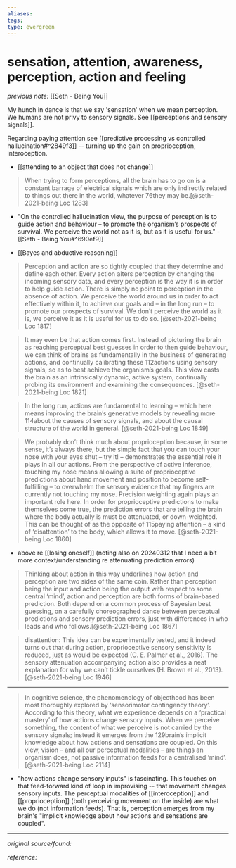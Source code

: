 ```yaml
---
aliases: 
tags: 
type: evergreen
---
```


# sensation, attention, awareness, perception, action and feeling

_previous note:_ [[Seth - Being You]]

My hunch in dance is that we say 'sensation' when we mean perception. We humans are not privy to sensory signals. See [[perceptions and sensory signals]].

Regarding paying attention see [[predictive processing vs controlled hallucination#^2849f3]] -- turning up the gain on proprioception, interoception.

- [[attending to an object that does not change]]

> When trying to form perceptions, all the brain has to go on is a constant barrage of electrical signals which are only indirectly related to things out there in the world, whatever 76they may be.[@seth-2021-being Loc 1283] 

- "On the controlled hallucination view, the purpose of perception is to guide action and behaviour – to promote the organism’s prospects of survival. We perceive the world not as it is, but as it is useful for us." - [[Seth - Being You#^690ef9]]

- [[Bayes and abductive reasoning]]

> Perception and action are so tightly coupled that they determine and define each other. Every action alters perception by changing the incoming sensory data, and every perception is the way it is in order to help guide action. There is simply no point to perception in the absence of action. We perceive the world around us in order to act effectively within it, to achieve our goals and – in the long run – to promote our prospects of survival. We don’t perceive the world as it is, we perceive it as it is useful for us to do so. [@seth-2021-being Loc 1817]


> It may even be that action comes first. Instead of picturing the brain as reaching perceptual best guesses in order to then guide behaviour, we can think of brains as fundamentally in the business of generating actions, and continually calibrating these 112actions using sensory signals, so as to best achieve the organism’s goals. This view casts the brain as an intrinsically dynamic, active system, continually probing its environment and examining the consequences. [@seth-2021-being Loc 1821]

> In the long run, actions are fundamental to learning – which here means improving the brain’s generative models by revealing more 114about the causes of sensory signals, and about the causal structure of the world in general. [@seth-2021-being Loc 1849]

> We probably don’t think much about proprioception because, in some sense, it’s always there, but the simple fact that you can touch your nose with your eyes shut – try it! – demonstrates the essential role it plays in all our actions. From the perspective of active inference, touching my nose means allowing a suite of proprioceptive predictions about hand movement and position to become self-fulfilling – to overwhelm the sensory evidence that my fingers are currently not touching my nose. Precision weighting again plays an important role here. In order for proprioceptive predictions to make themselves come true, the prediction errors that are telling the brain where the body actually is must be attenuated, or down-weighted. This can be thought of as the opposite of 115paying attention – a kind of ‘disattention’ to the body, which allows it to move. [@seth-2021-being Loc 1860]

- above re [[losing oneself]] (noting also on 20240312 that I need a bit more context/understanding re attenuating prediction errors)

> Thinking about action in this way underlines how action and perception are two sides of the same coin. Rather than perception being the input and action being the output with respect to some central ‘mind’, action and perception are both forms of brain-based prediction. Both depend on a common process of Bayesian best guessing, on a carefully choreographed dance between perceptual predictions and sensory prediction errors, just with differences in who leads and who follows.[@seth-2021-being Loc 1867]

> disattention: This idea can be experimentally tested, and it indeed turns out that during action, proprioceptive sensory sensitivity is reduced, just as would be expected (C. E. Palmer et al., 2016). The sensory attenuation accompanying action also provides a neat explanation for why we can’t tickle ourselves (H. Brown et al., 2013). [@seth-2021-being Loc 1946]

---

> In cognitive science, the phenomenology of objecthood has been most thoroughly explored by ‘sensorimotor contingency theory’. According to this theory, what we experience depends on a ‘practical mastery’ of how actions change sensory inputs. When we perceive something, the content of what we perceive is not carried by the sensory signals; instead it emerges from the 129brain’s implicit knowledge about how actions and sensations are coupled. On this view, vision – and all our perceptual modalities – are things an organism does, not passive information feeds for a centralised ‘mind’. [@seth-2021-being Loc 2114]

- "how actions change sensory inputs" is fascinating. This touches on that feed-forward kind of loop in improvising -- that movement changes sensory inputs. The perceptual modalities of [[interoception]] and [[proprioception]] (both perceiving movement on the inside) are what we do (not information feeds). That is, perception emerges from my brain's "implicit knowledge about how actions and sensations are coupled".


---

_original source/found:_ 

_reference:_ 



